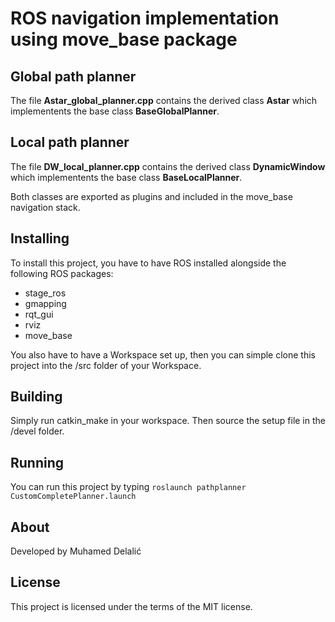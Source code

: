 # ROS navigation implementation using move_base package

## Global path planner
The file **Astar_global_planner.cpp** contains the derived class **Astar** which implementents the base class **BaseGlobalPlanner**. 

## Local path planner 
The file **DW_local_planner.cpp** contains the derived class **DynamicWindow** which implementents the base class **BaseLocalPlanner**.

Both classes are exported as plugins and included in the move_base navigation stack.

## Installing
To install this project, you have to have ROS installed alongside the following ROS packages:
- stage_ros
- gmapping
- rqt_gui
- rviz
- move_base

You also have to have a Workspace set up, then you can simple clone this project into the /src folder of your Workspace.

## Building
Simply run catkin_make in your workspace. Then source the setup file in the /devel folder.

## Running
You can run this project by typing ` roslaunch pathplanner CustomCompletePlanner.launch `

## About
Developed by Muhamed Delalić

## License
This project is licensed under the terms of the MIT license.
